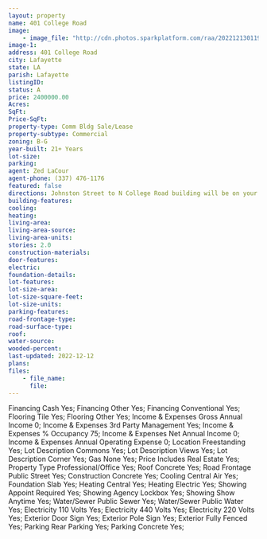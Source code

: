 ```yaml
---
layout: property
name: 401 College Road 
image:
    - image_file: "http://cdn.photos.sparkplatform.com/raa/20221213011932274722000000.jpg"
image-1:
address: 401 College Road
city: Lafayette
state: LA
parish: Lafayette
listingID: 
status: A
price: 2400000.00
Acres: 
SqFt: 
Price-SqFt: 
property-type: Comm Bldg Sale/Lease
property-subtype: Commercial
zoning: B-G
year-built: 21+ Years
lot-size: 
parking: 
agent: Zed LaCour
agent-phone: (337) 476-1176
featured: false
directions: Johnston Street to N College Road building will be on your left. Building is at the intersection of Bertrand Drive and North College Road.
building-features: 
cooling: 
heating: 
living-area: 
living-area-source: 
living-area-units: 
stories: 2.0
construction-materials: 
door-features: 
electric: 
foundation-details: 
lot-features: 
lot-size-area: 
lot-size-square-feet: 
lot-size-units: 
parking-features: 
road-frontage-type: 
road-surface-type: 
roof: 
water-source: 
wooded-percent: 
last-updated: 2022-12-12
plans: 
files:
    - file_name:
      file:
---
```

Financing	Cash	Yes;
Financing	Other	Yes;
Financing	Conventional	Yes;
Flooring	Tile	Yes;
Flooring	Other	Yes;
Income & Expenses	Gross Annual Income	0;
Income & Expenses	3rd Party Management	Yes;
Income & Expenses	% Occupancy	75;
Income & Expenses	Net Annual Income	0;
Income & Expenses	Annual Operating Expense	0;
Location	Freestanding	Yes;
Lot Description	Commons	Yes;
Lot Description	Views	Yes;
Lot Description	Corner	Yes;
Gas	None	Yes;
Price Includes	Real Estate	Yes;
Property Type	Professional/Office	Yes;
Roof	Concrete	Yes;
Road Frontage	Public Street	Yes;
Construction	Concrete	Yes;
Cooling	Central Air	Yes;
Foundation	Slab	Yes;
Heating	Central	Yes;
Heating	Electric	Yes;
Showing	Appoint Required	Yes;
Showing	Agency Lockbox	Yes;
Showing	Show Anytime	Yes;
Water/Sewer	Public Sewer	Yes;
Water/Sewer	Public Water	Yes;
Electricity	110 Volts	Yes;
Electricity	440 Volts	Yes;
Electricity	220 Volts	Yes;
Exterior	Door Sign	Yes;
Exterior	Pole Sign	Yes;
Exterior	Fully Fenced	Yes;
Parking	Rear Parking	Yes;
Parking	Concrete	Yes;

